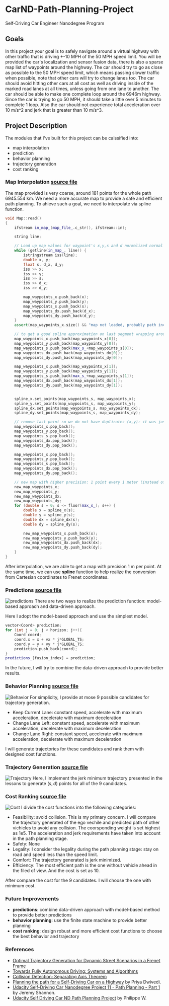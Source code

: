 # CarND-Path-Planning-Project
Self-Driving Car Engineer Nanodegree Program
   

[//]: # (Image References)
[Architecture]: ./pictures/Architecture.png
[Prediction]: ./pictures/Prediction.png
[Behavior]: ./pictures/Behavior.png
[Trajectory]: ./pictures/Trajectory.png
[Cost]: ./pictures/Cost.png

## Goals
In this project your goal is to safely navigate around a virtual highway with other traffic that is driving +-10 MPH of the 50 MPH speed limit. You will be provided the car's localization and sensor fusion data, there is also a sparse map list of waypoints around the highway. The car should try to go as close as possible to the 50 MPH speed limit, which means passing slower traffic when possible, note that other cars will try to change lanes too. The car should avoid hitting other cars at all cost as well as driving inside of the marked road lanes at all times, unless going from one lane to another. The car should be able to make one complete loop around the 6946m highway. Since the car is trying to go 50 MPH, it should take a little over 5 minutes to complete 1 loop. Also the car should not experience total acceleration over 10 m/s^2 and jerk that is greater than 10 m/s^3.


## Project Description
The modules that I've built for this project can be calssified into:
* map interpolation
* prediction
* behavior planning
* trajectory generation
* cost ranking

### Map Interpolation [source file](./src/map.cpp)
The map provided is very coarse, around $181$ points for the whole path $6945.554$ km. We need a more accurate map to provide a safe and efficient path planning. To ahieve such a goal, we need to interpolate via spline function. 
```cpp
void Map::read()
{
    ifstream in_map_(map_file_.c_str(), ifstream::in);

    string line;

    // Load up map values for waypoint's x,y,s and d normalized normal vectors
    while (getline(in_map_, line)) {
        istringstream iss(line);
        double x, y;
        float s, d_x, d_y;
        iss >> x;
        iss >> y;
        iss >> s;
        iss >> d_x;
        iss >> d_y;

        map_waypoints_x.push_back(x);
        map_waypoints_y.push_back(y);
        map_waypoints_s.push_back(s);
        map_waypoints_dx.push_back(d_x);
        map_waypoints_dy.push_back(d_y);
    }
    assert(map_waypoints_x.size() && "map not loaded, probably path include is missing");

    // to get a good spline approximation on last segment wrapping around
    map_waypoints_x.push_back(map_waypoints_x[0]);
    map_waypoints_y.push_back(map_waypoints_y[0]);
    map_waypoints_s.push_back(max_s_+map_waypoints_s[0]);
    map_waypoints_dx.push_back(map_waypoints_dx[0]);
    map_waypoints_dy.push_back(map_waypoints_dy[0]);

    map_waypoints_x.push_back(map_waypoints_x[1]);
    map_waypoints_y.push_back(map_waypoints_y[1]);
    map_waypoints_s.push_back(max_s_+map_waypoints_s[1]);
    map_waypoints_dx.push_back(map_waypoints_dx[1]);
    map_waypoints_dy.push_back(map_waypoints_dy[1]);


    spline_x.set_points(map_waypoints_s, map_waypoints_x);
    spline_y.set_points(map_waypoints_s, map_waypoints_y);
    spline_dx.set_points(map_waypoints_s, map_waypoints_dx);
    spline_dy.set_points(map_waypoints_s, map_waypoints_dy);

    // remove last point so we do not have duplicates (x,y): it was just for spline continuity at wraparound
    map_waypoints_x.pop_back();
    map_waypoints_y.pop_back();
    map_waypoints_s.pop_back();
    map_waypoints_dx.pop_back();
    map_waypoints_dy.pop_back();

    map_waypoints_x.pop_back();
    map_waypoints_y.pop_back();
    map_waypoints_s.pop_back();
    map_waypoints_dx.pop_back();
    map_waypoints_dy.pop_back();

    // new map with higher precision: 1 point every 1 meter (instead of every 30 meters)
    new_map_waypoints_x;
    new_map_waypoints_y;
    new_map_waypoints_dx;
    new_map_waypoints_dy;
    for (double s = 0; s <= floor(max_s_); s++) {
        double x = spline_x(s);
        double y = spline_y(s);
        double dx = spline_dx(s);
        double dy = spline_dy(s);

        new_map_waypoints_x.push_back(x);
        new_map_waypoints_y.push_back(y);
        new_map_waypoints_dx.push_back(dx);
        new_map_waypoints_dy.push_back(dy);
    }
}
```
After interpolation, we are able to get a map with precision $1$ m per point. At the same time, we can use **spline** function to help realize the conversion from Cartesian coordinates to Frenet coordinates.

### Predictions [source file](./src/predictions.cpp)
![predictions](./pictures/Prediction.png)
There are two ways to realize the prediction function: model-based approach and data-driven approach.

Here I adopt the model-based approach and use the simplest model.
```cpp
vector<Coord> prediction;
for (int j = 0; j < horizon; j++){
    Coord coord;
    coord.x = x + vx * j*GLOBAL_TS;
    coord.y = y + vy * j*GLOBAL_TS;
    prediction.push_back(coord);
}
predictions_[fusion_index] = prediction;
```

In the future, I will try to combine the data-driven approach to provide better results.

### Behavior Planning [source file](./src/behavior.cpp)
![Behavior](./pictures/Behavior.png)
For simplicity, I provide at mose $9$ possible candidates for trajectory generation.
* Keep Current Lane: constant speed, accelerate with maximum acceleration, decelerate with maximum deceleration
* Change Lane Left: constant speed, accelerate with maximum acceleration, decelerate with maximum deceleration
* Change Lane Right: constant speed, accelerate with maximum acceleration, decelerate with maximum deceleration

I will generate trajectories for these candidates and rank them with designed cost functions.

### Trajectory Generation [source file](./src/trajectory.cpp)
![Trajectory](./pictures/Trajectory.png)
Here, I implement the jerk minimum trajectory presented in the lessons to generate $(s, d)$ points for all of the $9$ candidates.

### Cost Ranking [source file](./src/cost.cpp)
![Cost](./pictures/Cost.png)
I divide the cost functions into the following categories:
* Feasibility: avoid collision. This is my primary concern. I will compare the trajectory generated of the ego vechile and predicted path of other vichicles to avoid any collision. The coorsponding weight is set highest as 1e5. The acceleration and jerk requirements have taken into account in the path planning stage.
* Safety: None
* Legality: I consider the legality during the path planning stage: stay on road and speed less than the speed limit.
* Comfort: The trajectory generated is jerk minimized.
* Efficiency: The most efficient path is the one without vehicle ahead in the filed of view. And the cost is set as 10.

After compare the cost for the $9$ candidates. I will choose the one with minimum cost.

### Future Improvements
* **predictions**: combine data-driven approach with model-based method to provide better predictions
* **behavior planning**: use the finite state machine to provide better planning
* **cost ranking**: design robust and more efficient cost functions to choose the best behavior and trajectory

### References
* [Optimal Trajectory Generation for Dynamic Street Scenarios in a Frenet Frame](https://pdfs.semanticscholar.org/0e4c/282471fda509e8ec3edd555e32759fedf4d7.pdf)
* [Towards Fully Autonomous Driving: Systems and Algorithms](https://www.cs.cmu.edu/~zkolter/pubs/levinson-iv2011.pdf)
* [Collision Detection: Separating Axis Theorem]( http://www.dyn4j.org/2010/01/sat/)
* [Planning the path for a Self-Driving Car on a Highway](https://towardsdatascience.com/planning-the-path-for-a-self-driving-car-on-a-highway-7134fddd8707) by Priya Dwivedi.
* [Udacity Self-Driving Car Nanodegree Project 11 - Path Planning - Part 1](http://jeremyshannon.com/2017/08/25/udacity-sdcnd-path-planning-pt1.html) by Jeremy Shannon.
* [Udacity Self Driving Car ND Path Planning Project](https://medium.com/@philippe.weingertner/udacity-self-driving-car-nd-path-planning-project-6558f6d77887) by Philippe W.



